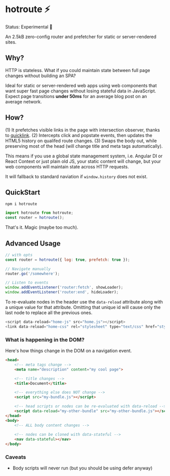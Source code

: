 # hotroute ⚡

Status: Experimental 🧫

An 2.5kB zero-config router and prefetcher for static or server-rendered sites.

## Why?

HTTP is stateless. What if you could maintain state between full page changes without building an SPA? 

Ideal for static or server-rendered web apps using web components that want super fast page changes without losing stateful data in JavaScript. Expect page transitions **under 50ms** for an average blog post on an average network. 

## How?

(1) It prefetches visible links in the page with intersection observer, thanks to [quicklink](https://github.com/GoogleChromeLabs/quicklink). (2) Intercepts click and popstate events, then updates the HTML5 history on qualifed route changes.  (3) Swaps the body out, while preserving most of the head (will change title and meta tags automatically).

This means if you use a global state management system, i.e. Angular DI or React Context or just plain old JS, your static content will change, but your web components will maintain state across HTTP requests. 

It will fallback to standard naviation if `window.history` does not exist. 

## QuickStart

```
npm i hotroute
```

```js
import hotroute from hotroute;
const router = hotroute();
```

That's it. Magic (maybe too much).


## Advanced Usage

```js
// with opts 
const router = hotroute({ log: true, prefetch: true });

// Navigate manually
router.go('/somewhere');

// Listen to events
window.addEventListener('router:fetch', showLoader);
window.addEventListener('router:end', hideLoader);
```

To re-evaluate nodes in the header use the `data-reload` attribute along with a unique value for that attribute. Omitting that unique id will cause only the last node to replace all the previous ones.

```js
<script data-reload="home-js" src="home.js"></script>
<link data-reload="home-css" rel="stylesheet" type="text/css" href="styles.css">
```

### What is happening in the DOM?

Here's how things change in the DOM on a navigation event. 

```html
<head>
    <!-- meta tags change -->
    <meta name="description" content="my cool page">

    <!-- title changes -->
    <title>Document</title> 

    <!-- everything else does NOT change -->
    <script src="my-bundle.js"></script> 

    <!-- head scripts or nodes can be re-evaluated with data-reload -->
    <script data-reload="my-other-bundle" src="my-other-bundle.js"></script> 
</head>
<body>
    <!-- ALL body content changes -->
    
    <!-- nodes can be cloned with data-stateful -->
    <nav data-stateful></nav> 
</body>
```

### Caveats

- Body scripts will never run (but you should be using defer anyway)

